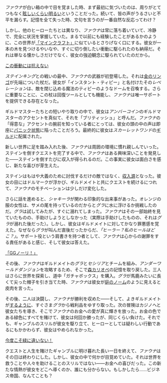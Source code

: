 <!-- title: セレス・ファウナ -->
<!-- status: 生存 -->

*ファウナ*が白い箱の中で目を覚ました時、まず最初に気づいたのは、周りがとてつもなく[眩しいくらい明るい](https://www.youtube.com/live/VrLNA0SjYN8?si=8uBOHktGG-Kzh9WB&t=247)ということだった。続いて、皆の声がうるさいと不平を漏らす。記憶を全て失った時、文句を言うのが一番自然な反応ってわけ？

しかし、他のヒーローたちとは異なり、*ファウナ*は常に落ち着いていて、冷静で、完全に状況を掌握していた。まるで以前にも経験したことがあるかのように、この世界が[「マインクラフト」](https://www.youtube.com/live/VrLNA0SjYN8?si=s__Wo-nNYnk4VH3F&t=1682)に似ているとさりげなく口にする。彼女が一本の木を見つけるやいなや、すぐに切り倒したい衝動に駆られたのも納得だ。それは単なる懐かしさだけでなく、彼女の強迫観念に駆られていたのだから。

[この衝動には抗えない](#embed:https://www.youtube.com/live/VrLNA0SjYN8?si=4SkKMgTqMYkdVuaV&t=2875)

*ステインキング*との戦いの最中、*ファウナ*の武器が初登場した。それは[金のリンゴ](https://www.youtube.com/live/VrLNA0SjYN8?si=c8218mEL2pzXTcr2&t=3173)が先端についた杖だ。彼女が「インスタント・ティピー」と名付けたその*レベレーション*は、敵を閉じ込める魔法のティピーのようなドームを召喚する。さらに重要なことに、この杖は回復ツールとしても機能し、*ファウナ*は唯一サポートを提供できる存在となった。

ギルドマスターたちとの短いやり取りの中で、彼女は*アンバーコイン*のギルドマスターのアクセントを真似て、それを「ブリティッシュ」と呼んだ。*ファウナ*の「得意な」アクセントの腕前を知っている者にとっては、彼女の頭の中の声は即座に[パニック状態](https://www.youtube.com/live/VrLNA0SjYN8?si=0_DR3pQaTV-Eefyw&t=3234)に陥ったことだろう。最終的に彼女は*スカーレットワンド*の[ギルド](https://www.youtube.com/live/VrLNA0SjYN8?si=-WFwPJ36yVIN8B7Z&t=3441)に配属された。

新しい世界に足を踏み入れた後、*ファウナ*は周囲の環境に慣れ親しんでいった。ステインを倒すクエストを完了する中で、*ファウナ*はある興味深いことを発見した――ステインを倒すたびに収入が得られるのだ。この事実に彼女は面白さを感じ、新たな喜びが芽生えた。

ステインはもはや大義のために討伐するだけの敵ではなく、[収入源](https://www.youtube.com/live/VrLNA0SjYN8?si=Ewua3iV9CrElQap3&t=5008)となった。彼女の目にはドルマークが浮かび、ギルドメイトと共にクエストを続けるにつれて、*ファウナ*のモチベーションは少しだけ変化した。

さらに話を進めると、*シャキーラ*が関わる印象的な出来事があった。オレンジの服の女性は、サメの尾を持っているのだからと*グラ*に水に浮けるか挑戦したのだ。*グラ*は試してみたが、すぐに溺れてしまった。*ファウナ*はその一部始終を見ていたものの、手助けしようとしなかった（実際は手助けしたものの、それは*グラ*が溺れた後だった）。しかし、彼女はギルドメイトに対してかなり罪悪感を覚えた。なぜなら*グラ*が叫んだ直後だったからだ、_「ヒーラー？私のヒールはどこ？」_。サポート役という肩書きを持つ者として、*ファウナ*は心からの謝罪をする責任があると感じ、そして彼女は答えた。

[「GGノーリ！」](#embed:https://www.youtube.com/live/VrLNA0SjYN8?t=6903)

その後、*ファウナ*はギルドメイトの*グラ*と*セシリア*とチームを組み、*アンダーワールドダンジョン*を攻略するため、そこで[森カリオペ](https://www.youtube.com/live/VrLNA0SjYN8?si=-eUxCKiyxKEaV8hA&t=9484)の記憶を取り戻した。三人はさらに世界を探索し、道中「ガチャボックス」を購入。*グラ*が馬鹿みたいに長くて尖った帽子を引き当てた時、*ファウナ*は彼女が[庭のノーム](https://www.youtube.com/live/VrLNA0SjYN8?si=k2bJ5eR6M8O7z9M6&t=10304)のように見えると皮肉を言った。

その後、二人は決闘し、*ファウナ*が勝利を収めた――そして、よきギルドメイトが[するように](https://www.youtube.com/live/VrLNA0SjYN8?si=xCvDCmma03qWhWhk&t=11073)、すぐさま*グラ*から戦利品をゆすり取った。次の冒険はカジノへと彼女たちを導き、そこで*ファウナ*のお金への愛が真に輝きを放った。お金の色である緑色にすべてを賭けて、彼女は何回か勝ったが、同じくらい負けた。それでも、ギャンブルのスリルが彼女を駆り立て、ヒーローとしては疑わしい行動であるにもかかわらず、彼女はやめられなかった。

[今度こそ緑に違いない！](#embed:https://www.youtube.com/live/VrLNA0SjYN8?t=11878)

クエストと人生を賭けたギャンブルに明け暮れた長い一日を終えて、*ファウナ*はその日は終わりにした。しかし、彼女の中で何かが目覚めていた。それは世界を救うことや人々を助けることのスリルではない――お金への喜びだった。この新たな情熱が彼女をどこへ導くのか、誰にも分からない。もしかしたら……ビジネス帝国、なんてことも？
